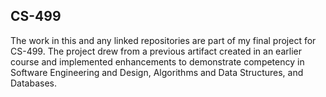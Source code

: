 ## CS-499

The work in this and any linked repositories are part of my final project for CS-499.  The project drew from a previous artifact created in an earlier course and implemented enhancements to demonstrate competency in Software Engineering and Design, Algorithms and Data Structures, and Databases.
